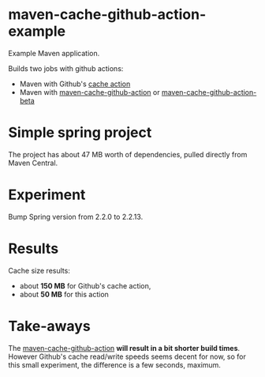 # maven-cache-github-action-example
Example Maven application.

Builds two jobs with github actions:

 * Maven with Github's [cache action](https://github.com/actions/cache)
 * Maven with [maven-cache-github-action](https://github.com/skjolber/maven-cache-github-action) or [maven-cache-github-action-beta](https://github.com/skjolber/maven-cache-github-action-beta)

# Simple spring project
The project has about 47 MB worth of dependencies, pulled directly from Maven Central.

# Experiment
Bump Spring version from 2.2.0 to 2.2.13.

# Results
Cache size results:

 * about __150 MB__ for Github's cache action, 
 * about __50 MB__ for this action 
 
# Take-aways
The [maven-cache-github-action](https://github.com/skjolber/maven-cache-github-action) __will result in a bit shorter build times__. However Github's cache read/write speeds seems decent for now, so for this small experiment, the difference is a few seconds, maximum. 










